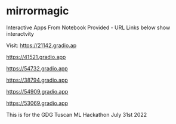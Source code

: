 # mirrormagic

Interactive Apps From Notebook Provided - URL Links below show interactvity 


Visit:
https://21142.gradio.ap

 https://41521.gradio.app
 
 https://54732.gradio.app
 
 https://38794.gradio.app
 
 https://54909.gradio.app
 
https://53069.gradio.app

This is for the GDG Tuscan ML Hackathon July 31st 2022

